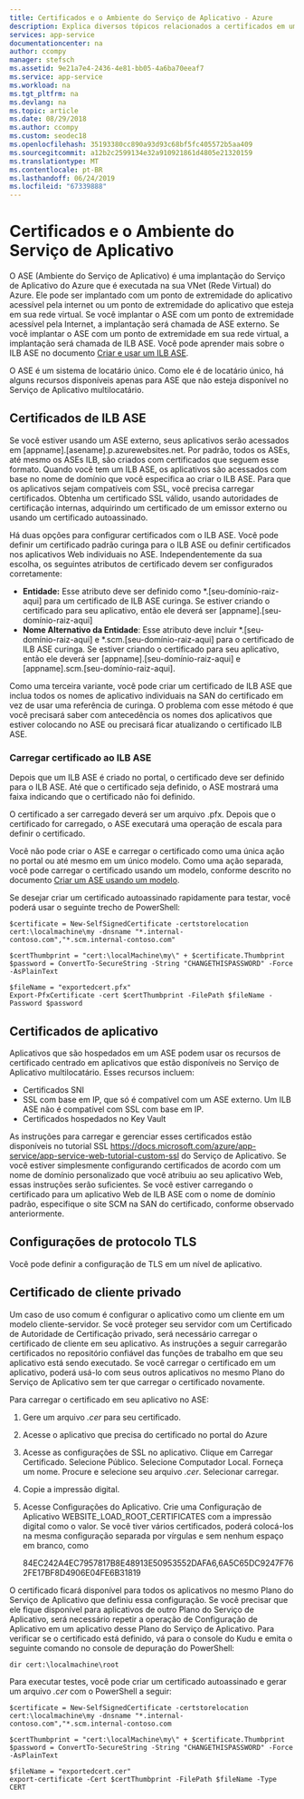 ```yaml
---
title: Certificados e o Ambiente do Serviço de Aplicativo - Azure
description: Explica diversos tópicos relacionados a certificados em um ASE
services: app-service
documentationcenter: na
author: ccompy
manager: stefsch
ms.assetid: 9e21a7e4-2436-4e81-bb05-4a6ba70eeaf7
ms.service: app-service
ms.workload: na
ms.tgt_pltfrm: na
ms.devlang: na
ms.topic: article
ms.date: 08/29/2018
ms.author: ccompy
ms.custom: seodec18
ms.openlocfilehash: 35193380cc890a93d93c68bf5fc405572b5aa409
ms.sourcegitcommit: a12b2c2599134e32a910921861d4805e21320159
ms.translationtype: MT
ms.contentlocale: pt-BR
ms.lasthandoff: 06/24/2019
ms.locfileid: "67339888"
---
```

# <a name="certificates-and-the-app-service-environment"></a>Certificados e o Ambiente do Serviço de Aplicativo 

O ASE (Ambiente do Serviço de Aplicativo) é uma implantação do Serviço de Aplicativo do Azure que é executada na sua VNet (Rede Virtual) do Azure. Ele pode ser implantado com um ponto de extremidade do aplicativo acessível pela internet ou um ponto de extremidade do aplicativo que esteja em sua rede virtual. Se você implantar o ASE com um ponto de extremidade acessível pela Internet, a implantação será chamada de ASE externo. Se você implantar o ASE com um ponto de extremidade em sua rede virtual, a implantação será chamada de ILB ASE. Você pode aprender mais sobre o ILB ASE no documento [Criar e usar um ILB ASE](https://docs.microsoft.com/azure/app-service/environment/create-ilb-ase).

O ASE é um sistema de locatário único. Como ele é de locatário único, há alguns recursos disponíveis apenas para ASE que não esteja disponível no Serviço de Aplicativo multilocatário. 

## <a name="ilb-ase-certificates"></a>Certificados de ILB ASE 

Se você estiver usando um ASE externo, seus aplicativos serão acessados em [appname].[asename].p.azurewebsites.net. Por padrão, todos os ASEs, até mesmo os ASEs ILB, são criados com certificados que seguem esse formato. Quando você tem um ILB ASE, os aplicativos são acessados com base no nome de domínio que você especifica ao criar o ILB ASE. Para que os aplicativos sejam compatíveis com SSL, você precisa carregar certificados. Obtenha um certificado SSL válido, usando autoridades de certificação internas, adquirindo um certificado de um emissor externo ou usando um certificado autoassinado. 

Há duas opções para configurar certificados com o ILB ASE.  Você pode definir um certificado padrão curinga para o ILB ASE ou definir certificados nos aplicativos Web individuais no ASE.  Independentemente da sua escolha, os seguintes atributos de certificado devem ser configurados corretamente:

- **Entidade:** Esse atributo deve ser definido como *.[seu-domínio-raiz-aqui] para um certificado de ILB ASE curinga. Se estiver criando o certificado para seu aplicativo, então ele deverá ser [appname].[seu-domínio-raiz-aqui]
- **Nome Alternativo da Entidade**: Esse atributo deve incluir *.[seu-domínio-raiz-aqui] e *.scm.[seu-domínio-raiz-aqui] para o certificado de ILB ASE curinga. Se estiver criando o certificado para seu aplicativo, então ele deverá ser [appname].[seu-domínio-raiz-aqui] e [appname].scm.[seu-domínio-raiz-aqui].

Como uma terceira variante, você pode criar um certificado de ILB ASE que inclua todos os nomes de aplicativo individuais na SAN do certificado em vez de usar uma referência de curinga. O problema com esse método é que você precisará saber com antecedência os nomes dos aplicativos que estiver colocando no ASE ou precisará ficar atualizando o certificado ILB ASE.

### <a name="upload-certificate-to-ilb-ase"></a>Carregar certificado ao ILB ASE 

Depois que um ILB ASE é criado no portal, o certificado deve ser definido para o ILB ASE. Até que o certificado seja definido, o ASE mostrará uma faixa indicando que o certificado não foi definido.  

O certificado a ser carregado deverá ser um arquivo .pfx. Depois que o certificado for carregado, o ASE executará uma operação de escala para definir o certificado. 

Você não pode criar o ASE e carregar o certificado como uma única ação no portal ou até mesmo em um único modelo. Como uma ação separada, você pode carregar o certificado usando um modelo, conforme descrito no documento [Criar um ASE usando um modelo](./create-from-template.md).  

Se desejar criar um certificado autoassinado rapidamente para testar, você poderá usar o seguinte trecho de PowerShell:

    $certificate = New-SelfSignedCertificate -certstorelocation cert:\localmachine\my -dnsname "*.internal-contoso.com","*.scm.internal-contoso.com"

    $certThumbprint = "cert:\localMachine\my\" + $certificate.Thumbprint
    $password = ConvertTo-SecureString -String "CHANGETHISPASSWORD" -Force -AsPlainText

    $fileName = "exportedcert.pfx"
    Export-PfxCertificate -cert $certThumbprint -FilePath $fileName -Password $password     


## <a name="application-certificates"></a>Certificados de aplicativo 

Aplicativos que são hospedados em um ASE podem usar os recursos de certificado centrado em aplicativos que estão disponíveis no Serviço de Aplicativo multilocatário. Esses recursos incluem:  

- Certificados SNI 
- SSL com base em IP, que só é compatível com um ASE externo.  Um ILB ASE não é compatível com SSL com base em IP.
- Certificados hospedados no Key Vault 

As instruções para carregar e gerenciar esses certificados estão disponíveis no tutorial SSL https://docs.microsoft.com/azure/app-service/app-service-web-tutorial-custom-ssl do Serviço de Aplicativo.  Se você estiver simplesmente configurando certificados de acordo com um nome de domínio personalizado que você atribuiu ao seu aplicativo Web, essas instruções serão suficientes. Se você estiver carregando o certificado para um aplicativo Web de ILB ASE com o nome de domínio padrão, especifique o site SCM na SAN do certificado, conforme observado anteriormente. 

## <a name="tls-settings"></a>Configurações de protocolo TLS 

Você pode definir a configuração de TLS em um nível de aplicativo.  

## <a name="private-client-certificate"></a>Certificado de cliente privado 

Um caso de uso comum é configurar o aplicativo como um cliente em um modelo cliente-servidor. Se você proteger seu servidor com um Certificado de Autoridade de Certificação privado, será necessário carregar o certificado de cliente em seu aplicativo.  As instruções a seguir carregarão certificados no repositório confiável das funções de trabalho em que seu aplicativo está sendo executado. Se você carregar o certificado em um aplicativo, poderá usá-lo com seus outros aplicativos no mesmo Plano do Serviço de Aplicativo sem ter que carregar o certificado novamente.

Para carregar o certificado em seu aplicativo no ASE:

1. Gere um arquivo *.cer* para seu certificado. 
2. Acesse o aplicativo que precisa do certificado no portal do Azure
3. Acesse as configurações de SSL no aplicativo. Clique em Carregar Certificado. Selecione Público. Selecione Computador Local. Forneça um nome. Procure e selecione seu arquivo *.cer*. Selecionar carregar. 
4. Copie a impressão digital.
5. Acesse Configurações do Aplicativo. Crie uma Configuração de Aplicativo WEBSITE_LOAD_ROOT_CERTIFICATES com a impressão digital como o valor. Se você tiver vários certificados, poderá colocá-los na mesma configuração separada por vírgulas e sem nenhum espaço em branco, como 

    84EC242A4EC7957817B8E48913E50953552DAFA6,6A5C65DC9247F762FE17BF8D4906E04FE6B31819

O certificado ficará disponível para todos os aplicativos no mesmo Plano do Serviço de Aplicativo que definiu essa configuração. Se você precisar que ele fique disponível para aplicativos de outro Plano do Serviço de Aplicativo, será necessário repetir a operação de Configuração de Aplicativo em um aplicativo desse Plano do Serviço de Aplicativo. Para verificar se o certificado está definido, vá para o console do Kudu e emita o seguinte comando no console de depuração do PowerShell:

    dir cert:\localmachine\root

Para executar testes, você pode criar um certificado autoassinado e gerar um arquivo *.cer* com o PowerShell a seguir: 

    $certificate = New-SelfSignedCertificate -certstorelocation cert:\localmachine\my -dnsname "*.internal-contoso.com","*.scm.internal-contoso.com

    $certThumbprint = "cert:\localMachine\my\" + $certificate.Thumbprint
    $password = ConvertTo-SecureString -String "CHANGETHISPASSWORD" -Force -AsPlainText

    $fileName = "exportedcert.cer"
    export-certificate -Cert $certThumbprint -FilePath $fileName -Type CERT

